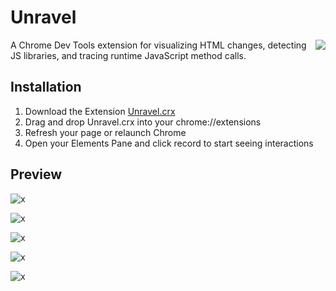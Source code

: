 # Unravel
<img align="right" src="https://raw.githubusercontent.com/NUDelta/Unravel/master/chrome-extension/img/unravel105.png">

A Chrome Dev Tools extension for visualizing HTML changes, detecting JS libraries, and tracing runtime JavaScript method calls.

## Installation

1. Download the Extension [Unravel.crx](https://raw.githubusercontent.com/NUDelta/Unravel/master/dist/Unravel.crx)
2. Drag and drop Unravel.crx into your chrome://extensions
3. Refresh your page or relaunch Chrome
4. Open your Elements Pane and click record to start seeing interactions

## Preview

![x](https://raw.githubusercontent.com/NUDelta/Unravel/master/dist/img/demo0.png "")

![x](https://raw.githubusercontent.com/NUDelta/Unravel/master/dist/img/demo1.png "")

![x](https://raw.githubusercontent.com/NUDelta/Unravel/master/dist/img/demo2.png "")

![x](https://raw.githubusercontent.com/NUDelta/Unravel/master/dist/img/demo3.png "")

![x](https://raw.githubusercontent.com/NUDelta/Unravel/master/dist/img/demo4.png "")

